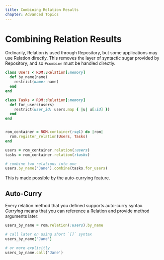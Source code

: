 ```yaml
---
title: Combining Relation Results
chapter: Advanced Topics
---
```


# Combining Relation Results

Ordinarily, Relation is used through Repository, but some applications may use
Relation directly. This removes the layer of syntactic sugar provided by
Repository, and so `#combine` must be handled directly.

```ruby
class Users < ROM::Relation[:memory]
  def by_name(name)
    restrict(name: name)
  end
end

class Tasks < ROM::Relation[:memory]
  def for_users(users)
    restrict(user_id: users.map { |u| u[:id] })
  end
end


rom_container = ROM.container(:sql) do |rom|
  rom.register_relation(Users, Tasks)
end

users = rom_container.relation(:users)
tasks = rom_container.relation(:tasks)

# combine two relations into one
users.by_name('Jane').combine(tasks.for_users)
```

This is made possible by the auto-currying feature. 

## Auto-Curry

Every relation method that you defined supports auto-curry syntax. *Currying*
means that you can reference a Relation and provide method arguments later:

```ruby
users_by_name = rom.relation(:users).by_name

# call later on using short `[]` syntax
users_by_name['Jane']

# or more explicitly
users_by_name.call('Jane')
```

